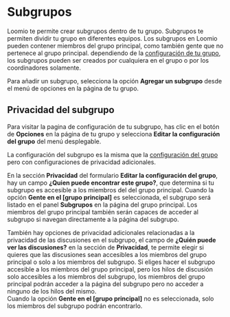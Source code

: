 # Subgrupos

Loomio te permite crear subgrupos dentro de tu grupo. Subgrupos te permiten dividir tu grupo en diferentes equipos. Los subgrupos en Loomio pueden contener miembros del grupo principal, como también gente que no pertenece al grupo principal. dependiendo de la [configuración de tu grupo](group_settings.html), los subgrupos pueden ser creados por cualquiera en el grupo o por los coordinadores solamente. 

Para añadir un subgrupo, selecciona la opción **Agregar un subgrupo** desde el menú de opciones en la página de tu grupo.

## Privacidad del subgrupo

Para visitar la pagina de configuración de tu subgrupo, has clic en el botón de **Opciones** en la página de tu grupo y selecciona **Editar la configuración del grupo** del menú desplegable.

La configuración del subgrupo es la misma que la [configuración del grupo](group_settings.html) pero con configuraciones de privacidad adicionales.

En la sección **Privacidad** del formulario **Editar la configuración del grupo**, hay un campo **¿Quien puede encontrar este grupo?**, que determina si tu subgrupo es accesible a los miembros del del grupo principal. Cuando la opción **Gente en el [grupo principal]** es seleccionada, el subgrupo será listado en el panel **Subgrupos**  en la página del grupo principal. Los miembros del grupo principal también serán capaces de acceder al subgrupo si navegan directamente a la página del subgrupo.

También hay opciones de privacidad adicionales relacionadas a la privacidad de las discusiones en el subgrupo, el campo de **¿Quién puede ver las discusiones?** en la sección de **Privacidad**, te permite elegir si quieres que las discusiones sean accesibles a los miembros del grupo principal o solo a los miembros del subgrupo. Si eliges hacer el subgrupo accesible a los miembros del grupo principal, pero los hilos de discusión solo accesibles a los miembros del subgrupo, los miembros del grupo principal podrán acceder a la página del subgrupo pero no acceder a ninguno de los hilos del mismo.  
Cuando la opción **Gente en el [grupo principal]** no es seleccionada, solo los miembros del subgrupo podrán encontrarlo.

